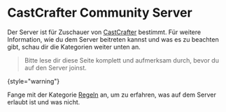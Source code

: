 # CastCrafter Community Server

Der Server ist für Zuschauer von [CastCrafter](https://www.twitch.tv/castcrafter) bestimmt.
Für weitere Information, wie du dem Server beitreten kannst
und was es zu beachten gibt, schau dir die Kategorien weiter
unten an.

> Bitte lese dir diese Seite komplett und aufmerksam durch, bevor du auf den Server joinst.

{style="warning"}

Fange mit der Kategorie [Regeln](rules.md) an, um zu erfahren, was auf dem Server erlaubt ist und was nicht.